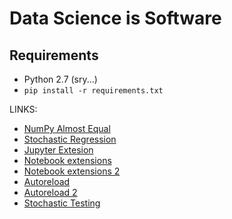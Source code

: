 # Data Science is Software

## Requirements
 - Python 2.7 (sry...)
 - `pip install -r requirements.txt`


LINKS:

 - [NumPy Almost Equal](http://docs.scipy.org/doc/numpy-dev/reference/routines.testing.html)
 - [Stochastic Regression](http://scikit-learn.org/stable/modules/generated/sklearn.linear_model.SGDRegressor.html#sklearn.linear_model.SGDRegressor)
 - [Jupyter Extesion](https://github.com/mdagost/pugme-jupyter)
 - [Notebook extensions](https://github.com/ipython-contrib/IPython-notebook-extensions/wiki/Home_3x)
 - [Notebook extensions 2](http://mindtrove.info/4-ways-to-extend-jupyter-notebook/)
 - [Autoreload](http://ipython.readthedocs.org/en/stable/config/extensions/autoreload.html)
 - [Autoreload 2](http://dpb.bitbucket.org/reloading-modified-code-when-using-the-ipython-interactive-shell.html)
 - [Stochastic Testing](https://www.quora.com/How-do-people-write-automated-tests-for-their-stochastic-algorithms)
